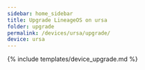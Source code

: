 ```yaml
---
sidebar: home_sidebar
title: Upgrade LineageOS on ursa
folder: upgrade
permalink: /devices/ursa/upgrade/
device: ursa
---
```

{% include templates/device_upgrade.md %}

